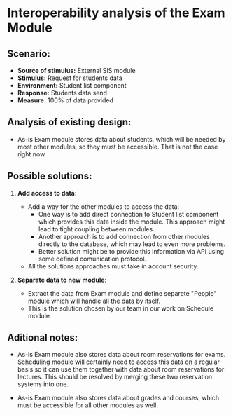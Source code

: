 # Interoperability analysis of the Exam Module

## Scenario:

- **Source of stimulus:** External SIS module
- **Stimulus:** Request for students data
- **Environment:** Student list component 
- **Response:** Students data send
- **Measure:** 100% of data provided

## Analysis of existing design:

- As-is Exam module stores data about students, which will be needed by most other modules, so they must be accessible. That is not the case right now.

## Possible solutions:

1. **Add access to data**:
    - Add a way for the other modules to access the data:
        - One way is to add direct connection to Student list component which provides this data inside the module. This approach might lead to tight coupling between modules.
        - Another approach is to add connection from other modules directly to the database, which may lead to even more problems.
        - Better solution might be to provide this information via API using some defined comunication protocol.
    - All the solutions approaches must take in account security.

2. **Separate data to new module**:
    - Extract the data from Exam module and define separete "People" module which will handle all the data by itself.
    - This is the solution chosen by our team in our work on Schedule module.


## Aditional notes:

- As-is Exam module also stores data about room reservations for exams. Scheduling module will certainly need to access this data on a regular basis so it can use them together with data about room reservations for lectures. This should be resolved by merging these two reservation systems into one.

- As-is Exam module also stores data about grades and courses, which must be accessible for all other modules as well.

